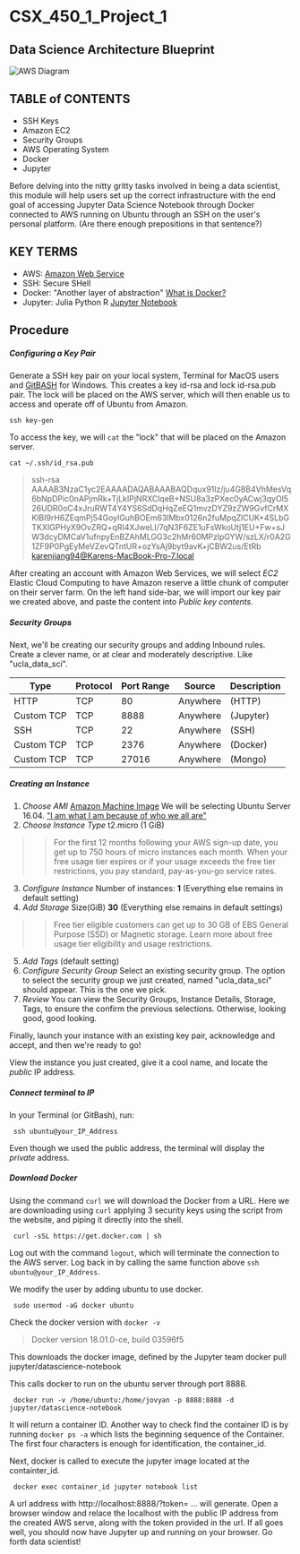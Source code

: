 # CSX_450_1_Project_1

## Data Science Architecture Blueprint
![AWS Diagram](https://i.imgur.com/54aL7vq.png)

## TABLE of CONTENTS
* SSH Keys
* Amazon EC2
* Security Groups
* AWS Operating System
* Docker
* Jupyter

Before delving into the nitty gritty tasks involved in being a data scientist, this module will help users set up the correct infrastructure with the end goal of accessing Jupyter Data Science Notebook through Docker connected to AWS running on Ubuntu through an SSH on the user's personal platform. (Are there enough prepositions in that sentence?)


## KEY TERMS
- AWS: [Amazon Web Service](https://aws.amazon.com/)
- SSH: Secure SHell
- Docker: "Another layer of abstraction" [What is Docker?](https://www.docker.com/what-docker)
- Jupyter: Julia Python R [Jupyter Notebook](http://jupyter.org)

## Procedure

##### Configuring a Key Pair

Generate a SSH key pair on your local system, Terminal for MacOS users and [GitBASH](https://git-for-windows.github.io) for Windows.
This creates a key id-rsa and lock id-rsa.pub pair. The lock will be placed on the AWS server, which will then enable us to access and operate off of Ubuntu from Amazon.
<pre><code>ssh key-gen </code></pre>

To access the key, we will `cat` the "lock" that will be placed on the Amazon server.
<pre><code>cat ~/.ssh/id_rsa.pub </code></pre> 

>ssh-rsa AAAAB3NzaC1yc2EAAAADAQABAAABAQDqux91lz/ju4G8B4VhMesVq6bNpDPic0nAPjmRk+TjLkIPjNRXClqeB+NSU8a3zPXec0yACwj3qyOl526UDR0oC4xJruRWT4Y4YS6SdDqHqZeEQ1mvzDYZ9zZW9GvfCrMXKlBI9rH6ZEqmPj54GoylGuhBOEm63lMbx0126n2fuMpqZlCUK+4SLbGTKXIGPHyX9OvZRQ+qRI4XJweLl/7qN3F6ZE1uFsWkoUtj1EU+Fw+sJW3dcyDMCaV1ufnpyEnBZAhMLGG3c2hMr60MPzlpGYW/szLX/r0A2G1ZF9P0PgEyMeVZevQTntUR+ozYsAj9byt9avK+jCBW2us/EtRb karenjiang94@Karens-MacBook-Pro-7.local

After creating an account with Amazon Web Services, we will select *EC2* Elastic Cloud Computing to have Amazon reserve a little chunk of computer on their server farm. 
On the left hand side-bar, we will import our key pair we created above, and paste the content into *Public key contents*. 

##### Security Groups
Next, we'll be creating our security groups and adding Inbound rules. Create a clever name, or at clear and moderately descriptive. Like "ucla_data_sci". 

| Type       | Protocol   |  Port Range |  Source      | Description |
| --- | --- | --- | --- | --- |
| HTTP       | TCP        |  80         |   Anywhere   |  (HTTP)     |
| Custom TCP | TCP        |  8888       |   Anywhere   |   (Jupyter) |
| SSH        | TCP        |  22         |   Anywhere   |      (SSH)  |                                
| Custom TCP | TCP        |  2376       |   Anywhere   |    (Docker) |
| Custom TCP | TCP        |  27016      |   Anywhere   |     (Mongo) |   



##### Creating an Instance

1. *Choose AMI* [Amazon Machine Image](https://docs.aws.amazon.com/AWSEC2/latest/UserGuide/AMIs.html)
   We will be selecting Ubuntu Server 16.04. ["I am what I am because of who we all are"](https://www.ubuntu.com/about/about-ubuntu)
2. *Choose Instance Type* t2.micro (1 GiB)
>> For the first 12 months following your AWS sign-up date, you get up to 750 hours of micro instances each month. When your free usage tier expires or if your usage exceeds the free tier restrictions, you pay standard, pay-as-you-go service rates.
3. *Configure Instance* Number of instances: **1** (Everything else remains in default setting)
4. *Add Storage* Size(GiB) **30** (Everything else remains in default settings)
>> Free tier eligible customers can get up to 30 GB of EBS General Purpose (SSD) or Magnetic storage. Learn more about free usage tier eligibility and usage restrictions.
5. *Add Tags* (default setting)
6. *Configure Security Group* Select an existing security group. The option to select the security group we just created, named "ucla_data_sci" should appear. This is the one we pick.
7. *Review* You can view the Security Groups, Instance Details, Storage, Tags, to ensure the confirm the previous selections. Otherwise, looking good, good looking.

Finally, launch your instance with an existing key pair, acknowledge and accept, and then we're ready to go!

View the instance you just created, give it a cool name, and locate the _public_ IP address. 

##### Connect terminal to IP

In your Terminal (or GitBash), run:

<pre><code> ssh ubuntu@your_IP_Address </code></pre>
Even though we used the public address, the terminal will display the _private_ address. 

##### Download Docker

Using the command `curl` we will download the Docker from a URL. Here we are downloading using `curl` applying 3 security keys using the script from the website, and piping it directly into the shell. 
<pre><code> curl -sSL https://get.docker.com | sh </code></pre>

Log out with the command `logout`, which will terminate the connection to the AWS server. 
Log back in by calling the same function above `ssh ubuntu@your_IP_Address`.

We modify the user by adding ubuntu to use docker.
<pre><code> sudo usermod -aG docker ubuntu </code></pre>

Check the docker version with `docker -v`
>Docker version 18.01.0-ce, build 03596f5

This downloads the docker image, defined by the Jupyter team
docker pull jupyter/datascience-notebook </code></pre>

This calls docker to run on the ubuntu server through port 8888.
<pre><code> docker run -v /home/ubuntu:/home/jovyan -p 8888:8888 -d jupyter/datascience-notebook</code></pre>
It will return a container ID. Another way to check find the container ID is by running `docker ps -a` which lists the beginning sequence of the Container. The first four characters is enough for identification, the container_id.

Next, docker is called to execute the jupyter image located at the containter_id. 
<pre><code> docker exec container_id jupyter notebook list </code></pre>

A url address with http://localhost:8888/?token= ... will generate. 
Open a browser window and relace the localhost with the public IP address from the created AWS serve, along with the token provided in the url. If all goes well, you should now have Jupyter up and running on your browser. Go forth data scientist! 



